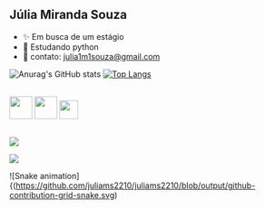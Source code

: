 ## Júlia Miranda Souza

- ✨ Em busca de um estágio
- 🌱 Estudando python
- 📲 contato: julia1m1souza@gmail.com

<div>
  
  ![Anurag's GitHub stats](https://github-readme-stats.vercel.app/api?username=juliams2210&show_icons=true&hide=contribs,prs&cache_seconds=86400&theme=cobalt)
  [![Top Langs](https://github-readme-stats.vercel.app/api/top-langs/?username=juliams2210&show_icons=true&hide=contribs,prs&cache_seconds=86400&theme=cobalt)](https://github.com/juliams2210/github-readme-stats)
</div>
<div style="display: inline_block"><br>
  <img aling="center" alte="ju-python" height="40" src="https://cdn.jsdelivr.net/gh/devicons/devicon@latest/icons/python/python-original.svg">
  <img aling="center" alte="ju-python" height="40" src="https://github.com/user-attachments/assets/d27147a3-2df0-4442-ac09-a7bdf429c660">
  <img aling="center" alte="ju-python" height="33" src="https://cdn.jsdelivr.net/gh/devicons/devicon@latest/icons/canva/canva-original.svg">
</div>

##
<div>
  
  <a href = "(https://www.linkedin.com/in/júlia-miranda-souza-355280282/)"><img src="https://img.shields.io/badge/LinkedIn-0077B5?style=for-the-badge&logo=linkedin&logoColor=white"></a>

  <a href = "emailto:julia1m1souza@gmail.com"><img src="https://img.shields.io/badge/Gmail-D14836?style=fot-the-badge&logoColor=white" target="_blank"></a>

  ![Snake animation]{(https://github.com/juliams2210/juliams2210/blob/output/github-contribution-grid-snake.svg)

</div>

